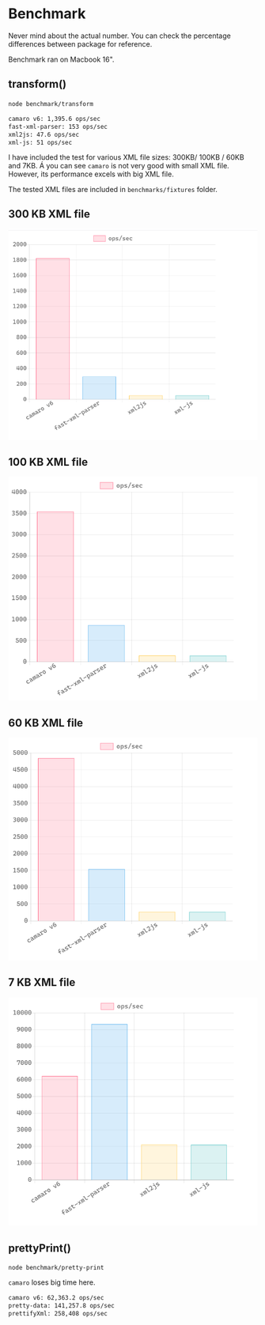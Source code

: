 # Benchmark

Never mind about the actual number. You can check the percentage differences between package for reference.

Benchmark ran on Macbook 16".

## transform()

`node benchmark/transform`

```
camaro v6: 1,395.6 ops/sec
fast-xml-parser: 153 ops/sec
xml2js: 47.6 ops/sec
xml-js: 51 ops/sec
```

I have included the test for various XML file sizes: 300KB/ 100KB / 60KB and 7KB. Á you can see `camaro` is not very good with small XML file. However, its performance excels with big XML file.

The tested XML files are included in `benchmarks/fixtures` folder.

## 300 KB XML file

![](fixtures/300kb.png)


## 100 KB XML file

![](fixtures/100kb.png)


## 60 KB XML file

![](fixtures/60kb.png)


## 7 KB XML file

![](fixtures/7kb.png)

## prettyPrint()

`node benchmark/pretty-print`

`camaro` loses big time here.

```
camaro v6: 62,363.2 ops/sec
pretty-data: 141,257.8 ops/sec
prettifyXml: 258,408 ops/sec
```